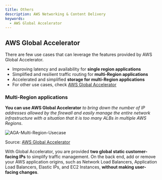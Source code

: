 ```yaml
---
title: Others
description: AWS Networking & Content Delivery
keywords:
  - AWS Global Accelerator
---
```


## AWS Global Accelerator

There are few use cases that can leverage the features provided by AWS Global Accelerator.
- Improving latency and availability for **single region applications**
- Simplified and resilient traffic routing for **multi-Region applications**
- Accelerated and simplified **storage for multi-Region applications**
- For other use cases, check [AWS Global Accelerator](https://aws.amazon.com/global-accelerator/?blogs-global-accelerator.sort-by=item.additionalFields.createdDate&blogs-global-accelerator.sort-order=desc&aws-global-accelerator-wn.sort-by=item.additionalFields.postDateTime&aws-global-accelerator-wn.sort-order=desc)
### Multi-Region applications

**You can use AWS Global Accelerator** *to bring down the number of IP addresses allowed by the firewall and easily manage the entire network infrastructure with a situation that it is too many ALBs in multiple AWS Regions*.

![AGA-Multi-Region-Usecase](/img/aws/networking/others/AGA-Multi-Region-Usecase.png)

Source: [AWS Global Accelerator](https://aws.amazon.com/global-accelerator/?blogs-global-accelerator.sort-by=item.additionalFields.createdDate&blogs-global-accelerator.sort-order=desc&aws-global-accelerator-wn.sort-by=item.additionalFields.postDateTime&aws-global-accelerator-wn.sort-order=desc)

With Global Accelerator, you are provided **two global static customer-facing IPs** to simplify traffic management. On the back end, add or remove your AWS application origins, such as Network Load Balancers, Application Load Balancers, Elastic IPs, and EC2 Instances, **without making user-facing changes**. 